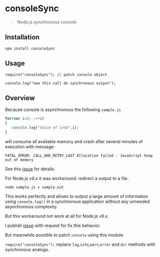# consoleSync
> Node.js synchronous console

## Installation

```shell
npm install consoleSync
```

## Usage

    require("consoleSync"); // patch console object

    console.log("now this call do synchronous output");


## Overview

   Because console is asynchronous the following `sample.js`
```js
for(var i=0; ;++i)
{
   console.log("Value of i=%d",i);
}
```
will consume all available memory and crash after several minutes of execution
with message:
 
`FATAL ERROR: CALL_AND_RETRY_LAST Allocation failed - JavaScript heap out of memory`


See this [issue](https://github.com/nodejs/node/issues/3524) for details.

For Node.js v4.x it was workaround: redirect a output to a file.

```shell
node sample.js > sample.out
```
This works perfectly and allows to output a large amount of information using `console.log()` 
in a synchronous application without any unneeded asynchronous complexity.

But this workaround not work at all for Node.js v6.x.


I publish [issue](https://github.com/nodejs/node/issues/11568) with request for fix this behavior.


But meanwhile possible to patch `console` using this module. 


`require("consoleSync");` replace `log`,`info`,`warn`,`error` and `dir` methods with synchronous
analogs.

